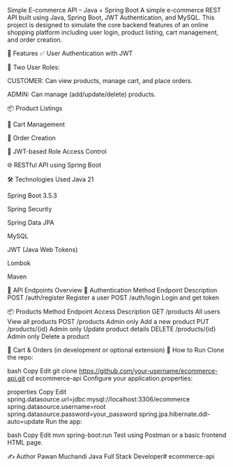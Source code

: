  Simple E-commerce API – Java + Spring Boot
A simple e-commerce REST API built using Java, Spring Boot, JWT Authentication, and MySQL. This project is designed to simulate the core backend features of an online shopping platform including user login, product listing, cart management, and order creation.

🚀 Features
✅ User Authentication with JWT

👤 Two User Roles:

CUSTOMER: Can view products, manage cart, and place orders.

ADMIN: Can manage (add/update/delete) products.

📦 Product Listings

🛒 Cart Management

🧾 Order Creation

🔐 JWT-based Role Access Control

🌐 RESTful API using Spring Boot

🛠️ Technologies Used
Java 21

Spring Boot 3.5.3

Spring Security

Spring Data JPA

MySQL

JWT (Java Web Tokens)

Lombok

Maven

📂 API Endpoints Overview
🔑 Authentication
Method	Endpoint	Description
POST	/auth/register	Register a user
POST	/auth/login	Login and get token

📦 Products
Method	Endpoint	Access	Description
GET	/products	All users	View all products
POST	/products	Admin only	Add a new product
PUT	/products/{id}	Admin only	Update product details
DELETE	/products/{id}	Admin only	Delete a product

🛒 Cart & Orders (in development or optional extension)
🧪 How to Run
Clone the repo:

bash
Copy
Edit
git clone https://github.com/your-username/ecommerce-api.git
cd ecommerce-api
Configure your application.properties:

properties
Copy
Edit
spring.datasource.url=jdbc:mysql://localhost:3306/ecommerce
spring.datasource.username=root
spring.datasource.password=your_password
spring.jpa.hibernate.ddl-auto=update
Run the app:

bash
Copy
Edit
mvn spring-boot:run
Test using Postman or a basic frontend HTML page.

✍️ Author
Pawan Muchandi
Java Full Stack Developer# ecommerce-api
